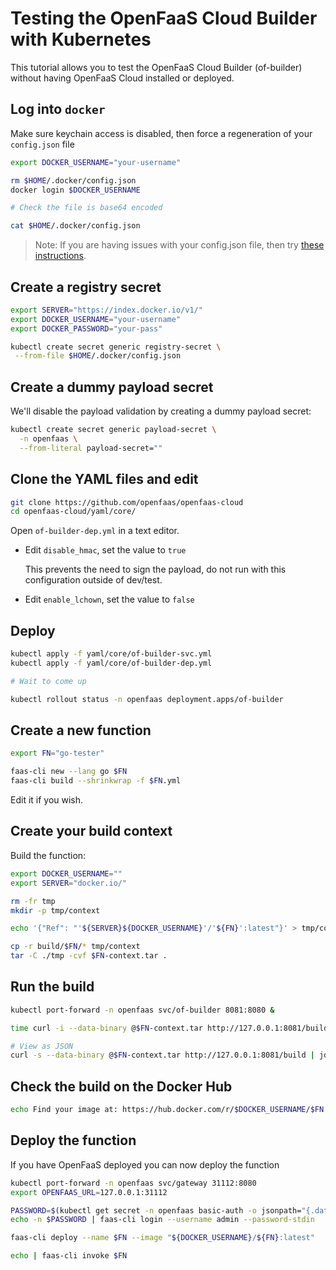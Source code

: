 
# Testing the OpenFaaS Cloud Builder with Kubernetes

This tutorial allows you to test the OpenFaaS Cloud Builder (of-builder) without having OpenFaaS Cloud installed or deployed.

## Log into `docker`

Make sure keychain access is disabled, then force a regeneration of your `config.json` file

```sh
export DOCKER_USERNAME="your-username"

rm $HOME/.docker/config.json
docker login $DOCKER_USERNAME

# Check the file is base64 encoded

cat $HOME/.docker/config.json
```

> Note: If you are having issues with your config.json file, then try [these instructions](https://github.com/openfaas-incubator/ofc-bootstrap#prepare-your-docker-registry).

## Create a registry secret

```sh
export SERVER="https://index.docker.io/v1/"
export DOCKER_USERNAME="your-username"
export DOCKER_PASSWORD="your-pass"

kubectl create secret generic registry-secret \
 --from-file $HOME/.docker/config.json
```

## Create a dummy payload secret

We'll disable the payload validation by creating a dummy payload secret:

```sh
kubectl create secret generic payload-secret \
  -n openfaas \
  --from-literal payload-secret=""
```

## Clone the YAML files and edit

```sh
git clone https://github.com/openfaas/openfaas-cloud
cd openfaas-cloud/yaml/core/
```

Open `of-builder-dep.yml` in a text editor.

* Edit `disable_hmac`, set the value to `true`

  This prevents the need to sign the payload, do not run with this configuration outside of dev/test.

* Edit `enable_lchown`, set the value to `false`

## Deploy

```sh
kubectl apply -f yaml/core/of-builder-svc.yml
kubectl apply -f yaml/core/of-builder-dep.yml

# Wait to come up

kubectl rollout status -n openfaas deployment.apps/of-builder
```

## Create a new function

```sh
export FN="go-tester"

faas-cli new --lang go $FN
faas-cli build --shrinkwrap -f $FN.yml
```

Edit it if you wish.

## Create your build context

Build the function:

```sh
export DOCKER_USERNAME=""
export SERVER="docker.io/"

rm -fr tmp
mkdir -p tmp/context

echo '{"Ref": "'${SERVER}${DOCKER_USERNAME}'/'${FN}':latest"}' > tmp/com.openfaas.docker.config

cp -r build/$FN/* tmp/context
tar -C ./tmp -cvf $FN-context.tar .
```

## Run the build

```sh
kubectl port-forward -n openfaas svc/of-builder 8081:8080 &

time curl -i --data-binary @$FN-context.tar http://127.0.0.1:8081/build

# View as JSON
curl -s --data-binary @$FN-context.tar http://127.0.0.1:8081/build | jq
```

## Check the build on the Docker Hub

```sh
echo Find your image at: https://hub.docker.com/r/$DOCKER_USERNAME/$FN
```

## Deploy the function

If you have OpenFaaS deployed you can now deploy the function

```sh
kubectl port-forward -n openfaas svc/gateway 31112:8080
export OPENFAAS_URL=127.0.0.1:31112

PASSWORD=$(kubectl get secret -n openfaas basic-auth -o jsonpath="{.data.basic-auth-password}" | base64 --decode; echo)
echo -n $PASSWORD | faas-cli login --username admin --password-stdin

faas-cli deploy --name $FN --image "${DOCKER_USERNAME}/${FN}:latest"

echo | faas-cli invoke $FN
```

